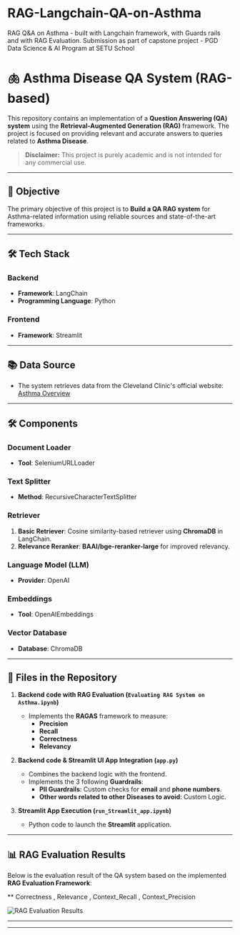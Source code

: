 # RAG-Langchain-QA-on-Asthma
RAG Q&amp;A on Asthma - built with Langchain framework, with Guards rails and with RAG Evaluation. Submission as part of capstone project - PGD Data Science &amp; AI Program at SETU School

# 🫁 Asthma Disease QA System (RAG-based)

This repository contains an implementation of a **Question Answering (QA) system** using the **Retrieval-Augmented Generation (RAG)** framework. The project is focused on providing relevant and accurate answers to queries related to **Asthma Disease**.

> **Disclaimer:** This project is purely academic and is not intended for any commercial use.

---

## 🚀 Objective
The primary objective of this project is to **Build a QA RAG system** for Asthma-related information using reliable sources and state-of-the-art frameworks.

---

## 🛠️ Tech Stack

### **Backend**
- **Framework**: LangChain
- **Programming Language**: Python

### **Frontend**
- **Framework**: Streamlit

---

## 📚 Data Source
- The system retrieves data from the Cleveland Clinic's official website:  
  [Asthma Overview](https://my.clevelandclinic.org/health/diseases/6424-asthma)

---

## 🛠️ Components

### **Document Loader**
- **Tool**: SeleniumURLLoader

### **Text Splitter**
- **Method**: RecursiveCharacterTextSplitter

### **Retriever**
1. **Basic Retriever**: Cosine similarity-based retriever using **ChromaDB** in LangChain.  
2. **Relevance Reranker**: **BAAI/bge-reranker-large** for improved relevancy.

### **Language Model (LLM)**
- **Provider**: OpenAI  

### **Embeddings**
- **Tool**: OpenAIEmbeddings  

### **Vector Database**
- **Database**: ChromaDB  

---

## 📂 Files in the Repository

1. **Backend code with RAG Evaluation (`Evaluating RAG System on Asthma.ipynb`)**
   - Implements the **RAGAS** framework to measure:
     - **Precision**
     - **Recall**
     - **Correctness**
     - **Relevancy**

2. **Backend code & Streamlit UI App Integration (`app.py`)**
   - Combines the backend logic with the frontend.
   - Implements the 3 following **Guardrails**:
     - **PII Guardrails**: Custom checks for **email** and **phone numbers**.
     - **Other words related to other Diseases to avoid**: Custom Logic.

3. **Streamlit App Execution (`run_Streamlit_app.ipynb`)**
   - Python code to launch the **Streamlit** application.

---

## 📊 RAG Evaluation Results

Below is the evaluation result of the QA system based on the implemented **RAG Evaluation Framework**:  

** Correctness , Relevance , Context_Recall  , Context_Precision

![RAG Evaluation Results](path/to/your/image.jpeg)

---


---
